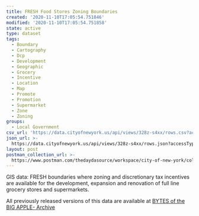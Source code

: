 ```yaml
---
title: FRESH Food Stores Zoning Boundaries
created: '2020-11-10T17:05:54.751846'
modified: '2020-11-10T17:05:54.751858'
state: active
type: dataset
tags:
  - Boundary
  - Cartography
  - Dcp
  - Development
  - Geographic
  - Grocery
  - Incentive
  - Location
  - Map
  - Promote
  - Promotion
  - Supermarket
  - Zone
  - Zoning
groups:
  - Local Government
csv_url: 'https://data.cityofnewyork.us/api/views/328z-s4xx/rows.csv?accessType=DOWNLOAD'
json_url: >-
  https://data.cityofnewyork.us/api/views/328z-s4xx/rows.json?accessType=DOWNLOAD
layout: post
postman_collection_url: >-
  https://www.postman.com/thedaydasource/workspace/city-of-new-york/collection/15909983-d35255be-0f37-47d9-8db5-56ad95c4a30c
---
```

GIS data: FRESH boundaries where zoning and discretionary tax incentives are available for the development, expansion and renovation of full line grocery stores and supermarkets.

All previously released versions of this data are available at <a href="https://www1.nyc.gov/site/planning/data-maps/open-data/bytes-archive.page?sorts[year]=0">BYTES of the BIG APPLE- Archive</a>
